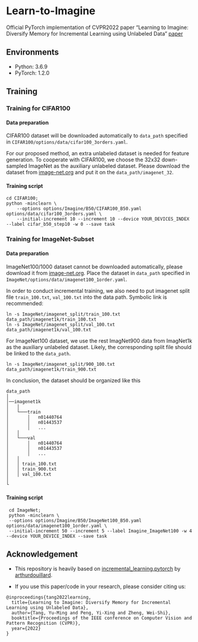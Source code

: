 # Learn-to-Imagine
Official PyTorch implementation of CVPR2022 paper “Learning to Imagine: Diversify Memory for Incremental Learning using Unlabeled Data”
[paper](Learning_to_imagine.pdf)

## Environments

- Python: 3.6.9
- PyTorch: 1.2.0


## Training
### Training for CIFAR100
#### Data preparation
CIFAR100 dataset will be downloaded automatically to `data_path` specified in `CIFAR100/options/data/cifar100_3orders.yaml`.

For our proposed method, an extra unlabeled dataset is needed for feature generation. To cooperate with CIFAR100, we choose
the 32x32 down-sampled ImageNet as the auxiliary unlabeled dataset. Please download the dataset from [image-net.org](https://image-net.org/download.php)
and put it on the `data_path/imagenet_32`.
#### Training script
```
cd CIFAR100;
python -minclearn \
    --options options/Imagine/B50/CIFAR100_B50.yaml options/data/cifar100_3orders.yaml \
    --initial-increment 10 --increment 10 --device YOUR_DEVICES_INDEX --label cifar_b50_step10 -w 0 --save task
```

### Training for ImageNet-Subset
#### Data preparation
ImageNet100/1000 dataset cannot be downloaded automatically, please download it from [image-net.org](https://image-net.org/download.php).
Place the dataset in `data_path` specified in `ImageNet/options/data/imagenet100_1order.yaml`.

In order to conduct incremental training, we also need to put imagenet split file `train_100.txt`, `val_100.txt` into
the data path. Symbolic link is recommended:
```
ln -s ImageNet/imagenet_split/train_100.txt data_path/imagenet1k/train_100.txt
ln -s ImageNet/imagenet_split/val_100.txt data_path/imagenet1k/val_100.txt
```

For ImageNet100 dataset, we use the rest ImagNet900 data from ImagNet1k as the auxiliary unlabeled dataset.
Likely, the corresponding split file should be linked to the `data_path`.
```
ln -s ImageNet/imagenet_split/900_100.txt data_path/imagenet1k/train_900.txt
```

In conclusion, the dataset should be organized like this
```
data_path
│  
│──imagenet1k
│   │
│   └───train
│       │   n01440764
│       │   n01443537 
│       │   ...
│   │
│   └───val
│       │   n01440764
│       │   n01443537
│       │   ...
│   │   
│   │ train_100.txt
│   │ train_900.txt
│   │ val_100.txt 
│   
└
```

#### Training script
```
 cd ImageNet;
 python -minclearn \
 --options options/Imagine/B50/ImageNet100_B50.yaml options/data/imagenet100_1order.yaml \
 --initial-increment 50 --increment 5 --label Imagine_ImageNet100 -w 4 --device YOUR_DEVICE_INDEX --save task
```

## Acknowledgement 
- This repository is heavily based on [incremental_learning.pytorch](https://github.com/arthurdouillard/incremental_learning.pytorch)
by [arthurdouillard](https://github.com/arthurdouillard).


- If you use this paper/code in your research, please consider citing us:
```
@inproceedings{tang2022learning,
  title={Learning to Imagine: Diversify Memory for Incremental Learning using Unlabeled Data},
  author={Tang, Yu-Ming and Peng, Yi-Xing and Zheng, Wei-Shi},
  booktitle={Proceedings of the IEEE conference on Computer Vision and Pattern Recognition (CVPR)},
  year={2022}
}
```

